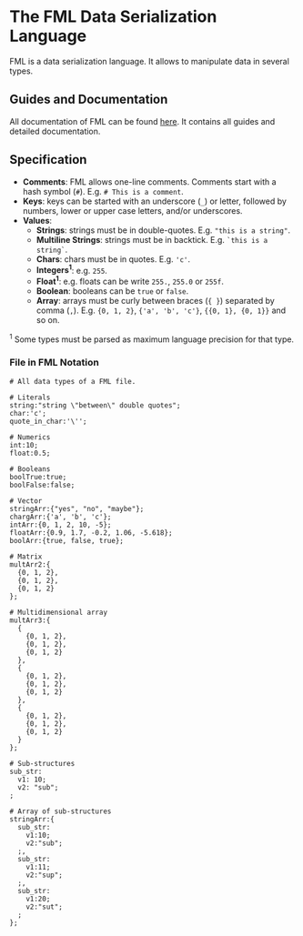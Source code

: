 # The FML Data Serialization Language

FML is a data serialization language. It allows to manipulate data in several types.


## Guides and Documentation

All documentation of FML can be found [here](https://flexa-markup-language.github.io/). It contains all guides and detailed documentation.


## Specification

- **Comments**: FML allows one-line comments. Comments start with a hash symbol (`#`). E.g. `# This is a comment`.
- **Keys**: keys can be started with an underscore (`_`) or letter, followed by numbers, lower or upper case letters, and/or underscores.
- **Values**:
  * **Strings**: strings must be in double-quotes. E.g. `"this is a string"`.
  * **Multiline Strings**: strings must be in backtick. E.g. `` `this is a string` ``.
  * **Chars**: chars must be in quotes. E.g. `'c'`.
  * **Integers<sup>1</sup>**: e.g. `255`.
  * **Float<sup>1</sup>**: e.g. floats can be write `255.`, `255.0` or `255f`.
  * **Boolean**: booleans can be `true` or `false`.
  * **Array**: arrays must be curly between braces (`{ }`) separated by comma (`,`). E.g. `{0, 1, 2}`, `{'a', 'b', 'c'}`, `{{0, 1}, {0, 1}}` and so on.

<sup>1</sup> Some types must be parsed as maximum language precision for that type.

### File in FML Notation

```fml
# All data types of a FML file.

# Literals
string:"string \"between\" double quotes";
char:'c';
quote_in_char:'\'';

# Numerics
int:10;
float:0.5;

# Booleans
boolTrue:true;
boolFalse:false;

# Vector
stringArr:{"yes", "no", "maybe"};
chargArr:{'a', 'b', 'c'};
intArr:{0, 1, 2, 10, -5};
floatArr:{0.9, 1.7, -0.2, 1.06, -5.618};
boolArr:{true, false, true};

# Matrix
multArr2:{
  {0, 1, 2},
  {0, 1, 2},
  {0, 1, 2}
};

# Multidimensional array
multArr3:{
  {
    {0, 1, 2},
    {0, 1, 2},
    {0, 1, 2}
  },
  {
    {0, 1, 2},
    {0, 1, 2},
    {0, 1, 2}
  },
  {
    {0, 1, 2},
    {0, 1, 2},
    {0, 1, 2}
  }
};

# Sub-structures
sub_str:
  v1: 10;
  v2: "sub";
;

# Array of sub-structures
stringArr:{
  sub_str:
    v1:10;
    v2:"sub";
  ;,
  sub_str:
    v1:11;
    v2:"sup";
  ;,
  sub_str:
    v1:20;
    v2:"sut";
  ;
};
```
